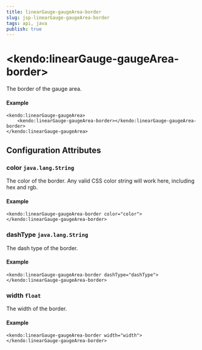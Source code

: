 ```yaml
---
title: linearGauge-gaugeArea-border
slug: jsp-linearGauge-gaugeArea-border
tags: api, java
publish: true
---
```


# \<kendo:linearGauge-gaugeArea-border\>

The border of the gauge area.

#### Example
    <kendo:linearGauge-gaugeArea>
        <kendo:linearGauge-gaugeArea-border></kendo:linearGauge-gaugeArea-border>
    </kendo:linearGauge-gaugeArea>

## Configuration Attributes

### color `java.lang.String`

The color of the border. Any valid CSS color string will work here, including hex and rgb.

#### Example
    <kendo:linearGauge-gaugeArea-border color="color">
    </kendo:linearGauge-gaugeArea-border>

### dashType `java.lang.String`

The dash type of the border.

#### Example
    <kendo:linearGauge-gaugeArea-border dashType="dashType">
    </kendo:linearGauge-gaugeArea-border>

### width `float`

The width of the border.

#### Example
    <kendo:linearGauge-gaugeArea-border width="width">
    </kendo:linearGauge-gaugeArea-border>

 
